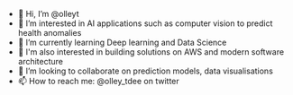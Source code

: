 - 👋 Hi, I’m @olleyt
- 👀 I’m interested in AI applications such as computer vision to predict health anomalies
- 🌱 I’m currently learning Deep learning and Data Science
- 🌱 I'm also interested in building solutions on AWS and modern software architecture
- 💞️ I’m looking to collaborate on prediction models, data visualisations
- 📫 How to reach me: @olley_tdee on twitter 

<!---
olleyt/olleyt is a ✨ special ✨ repository because its `README.md` (this file) appears on your GitHub profile.
You can click the Preview link to take a look at your changes.
--->
